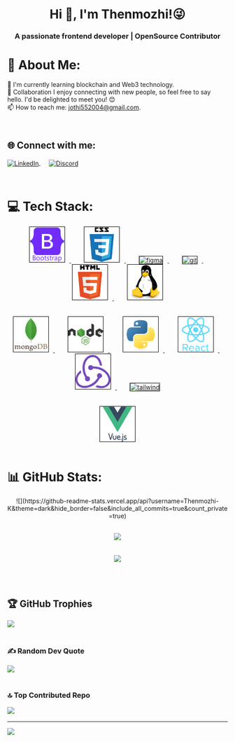 <h1 align="center">Hi 👋, I'm Thenmozhi!😜</h1>
<h3 align="center">A passionate frontend developer | OpenSource Contributor</h3>

# 💫 About Me:
🌱 I'm currently learning blockchain and Web3 technology.<br>👯 Collaboration I enjoy connecting with new people, so feel free to say hello. I'd be delighted to meet you! 😊<br>📫 How to reach me: jothi552004@gmail.com.

<br/> 

## 🌐 Connect with me:
<p align="left">
  <a href="https://linkedin.com/in/https://www.linkedin.com/in/thenmozhi-k-279b18255/" target="blank">
    <img align="center" src="https://raw.githubusercontent.com/rahuldkjain/github-profile-readme-generator/master/src/images/icons/Social/linked-in-alt.svg" alt="LinkedIn" height="30" width="40" />
  </a>
  &nbsp;&nbsp;&nbsp;&nbsp; <!-- Add space between the links -->
  <a href="https://discord.gg/thenmozhi_k" target="blank">
    <img align="center" src="https://raw.githubusercontent.com/rahuldkjain/github-profile-readme-generator/master/src/images/icons/Social/discord.svg" alt="Discord" height="30" width="40" />
  </a>
</p>

<!--
[![Discord](https://img.shields.io/badge/Discord-%237289DA.svg?logo=discord&logoColor=white)](https://discord.gg/thenmozhi_k) [![LinkedIn](https://img.shields.io/badge/LinkedIn-%230077B5.svg?logo=linkedin&logoColor=white)](https://linkedin.com/in/https://www.linkedin.com/in/thenmozhi-k-279b18255/) 
-->
<br/> 

# 💻 Tech Stack:
<div align="center">
  <a href="https://getbootstrap.com" target="_blank" rel="noreferrer">
    <img src="https://raw.githubusercontent.com/devicons/devicon/master/icons/bootstrap/bootstrap-plain-wordmark.svg" alt="bootstrap" width="80" height="80" style="border: 1px solid #000000; margin: 0 10px;">
  </a> &nbsp;&nbsp;&nbsp;&nbsp;
  <a href="https://www.w3schools.com/css/" target="_blank" rel="noreferrer">
    <img src="https://raw.githubusercontent.com/devicons/devicon/master/icons/css3/css3-original-wordmark.svg" alt="css3" width="80" height="80" style="border: 1px solid #000000; margin: 0 10px;">
  </a> &nbsp;&nbsp;&nbsp;&nbsp;
  <a href="https://www.figma.com/" target="_blank" rel="noreferrer">
    <img src="https://www.vectorlogo.zone/logos/figma/figma-icon.svg" alt="figma" width="80" height="80" style="border: 1px solid #000000; margin: 0 10px;">
  </a> &nbsp;&nbsp;&nbsp;&nbsp;
  <a href="https://git-scm.com/" target="_blank" rel="noreferrer">
    <img src="https://www.vectorlogo.zone/logos/git-scm/git-scm-icon.svg" alt="git" width="80" height="80" style="border: 1px solid #000000; margin: 0 10px;">
  </a> &nbsp;&nbsp;&nbsp;&nbsp;
  <a href="https://www.w3.org/html/" target="_blank" rel="noreferrer">
    <img src="https://raw.githubusercontent.com/devicons/devicon/master/icons/html5/html5-original-wordmark.svg" alt="html5" width="80" height="80" style="border: 1px solid #000000; margin: 0 10px;">
  </a> &nbsp;&nbsp;&nbsp;&nbsp;
  <a href="https://www.linux.org/" target="_blank" rel="noreferrer">
    <img src="https://raw.githubusercontent.com/devicons/devicon/master/icons/linux/linux-original.svg" alt="linux" width="80" height="80" style="border: 1px solid #000000; margin: 0 10px;">
  </a>
</div>
<br/><br/>
<div align="center">
  <a href="https://www.mongodb.com/" target="_blank" rel="noreferrer">
    <img src="https://raw.githubusercontent.com/devicons/devicon/master/icons/mongodb/mongodb-original-wordmark.svg" alt="mongodb" width="80" height="80" style="border: 1px solid #000000; margin: 0 10px;">
  </a> &nbsp;&nbsp;&nbsp;&nbsp;
  <a href="https://nodejs.org" target="_blank" rel="noreferrer">
    <img src="https://raw.githubusercontent.com/devicons/devicon/master/icons/nodejs/nodejs-original-wordmark.svg" alt="nodejs" width="80" height="80" style="border: 1px solid #000000; margin: 0 10px;">
  </a> &nbsp;&nbsp;&nbsp;&nbsp;
  <a href="https://www.python.org" target="_blank" rel="noreferrer">
    <img src="https://raw.githubusercontent.com/devicons/devicon/master/icons/python/python-original.svg" alt="python" width="80" height="80" style="border: 1px solid #000000; margin: 0 10px;">
  </a> &nbsp;&nbsp;&nbsp;&nbsp;
  <a href="https://reactjs.org/" target="_blank" rel="noreferrer">
    <img src="https://raw.githubusercontent.com/devicons/devicon/master/icons/react/react-original-wordmark.svg" alt="react" width="80" height="80" style="border: 1px solid #000000; margin: 0 10px;">
  </a> &nbsp;&nbsp;&nbsp;&nbsp;
  <a href="https://redux.js.org" target="_blank" rel="noreferrer">
    <img src="https://raw.githubusercontent.com/devicons/devicon/master/icons/redux/redux-original.svg" alt="redux" width="80" height="80" style="border: 1px solid #000000; margin: 0 10px;">
  </a> &nbsp;&nbsp;&nbsp;&nbsp;
  <a href="https://tailwindcss.com/" target="_blank" rel="noreferrer">
    <img src="https://www.vectorlogo.zone/logos/tailwindcss/tailwindcss-icon.svg" alt="tailwind" width="80" height="80" style="border: 1px solid #000000; margin: 0 10px;">
  </a>
</div>
<br/><br/>
<div align="center">
  <a href="https://vuejs.org/" target="_blank" rel="noreferrer">
    <img src="https://raw.githubusercontent.com/devicons/devicon/master/icons/vuejs/vuejs-original-wordmark.svg" alt="vuejs" width="80" height="80" style="border: 1px solid #000000; margin: 0 10px;">
  </a>
</div>










<!--
![HTML5](https://img.shields.io/badge/html5-%23E34F26.svg?style=for-the-badge&logo=html5&logoColor=white) ![JavaScript](https://img.shields.io/badge/javascript-%23323330.svg?style=for-the-badge&logo=javascript&logoColor=%23F7DF1E) ![Python](https://img.shields.io/badge/python-3670A0?style=for-the-badge&logo=python&logoColor=ffdd54) ![CSS3](https://img.shields.io/badge/css3-%231572B6.svg?style=for-the-badge&logo=css3&logoColor=white) ![React](https://img.shields.io/badge/react-%2320232a.svg?style=for-the-badge&logo=react&logoColor=%2361DAFB) ![Figma](https://img.shields.io/badge/figma-%23F24E1E.svg?style=for-the-badge&logo=figma&logoColor=white) ![TailwindCSS](https://img.shields.io/badge/tailwindcss-%2338B2AC.svg?style=for-the-badge&logo=tailwind-css&logoColor=white) ![Vite](https://img.shields.io/badge/vite-%23646CFF.svg?style=for-the-badge&logo=vite&logoColor=white) ![Bootstrap](https://img.shields.io/badge/bootstrap-%238511FA.svg?style=for-the-badge&logo=bootstrap&logoColor=white) ![HTML5](https://img.shields.io/badge/html5-%23E34F26.svg?style=for-the-badge&logo=html5&logoColor=white) ![CSS3](https://img.shields.io/badge/css3-%231572B6.svg?style=for-the-badge&logo=css3&logoColor=white) ![GitHub](https://img.shields.io/badge/github-%23121011.svg?style=for-the-badge&logo=github&logoColor=white) ![MySQL](https://img.shields.io/badge/mysql-4479A1.svg?style=for-the-badge&logo=mysql&logoColor=white) ![MongoDB](https://img.shields.io/badge/MongoDB-%234ea94b.svg?style=for-the-badge&logo=mongodb&logoColor=white)
-->
<br/> 

# 📊 GitHub Stats:<br/>

<center>
  ![](https://github-readme-stats.vercel.app/api?username=Thenmozhi-K&theme=dark&hide_border=false&include_all_commits=true&count_private=true)<br/><br/>

  ![](https://github-readme-streak-stats.herokuapp.com/?user=Thenmozhi-K&theme=dark&hide_border=false)<br/><br/>

  ![](https://github-readme-stats.vercel.app/api/top-langs/?username=Thenmozhi-K&theme=dark&hide_border=false&include_all_commits=true&count_private=true&layout=compact)

</center>
<br/><br/>

## 🏆 GitHub Trophies<br/>
![](https://github-profile-trophy.vercel.app/?username=Thenmozhi-K&theme=radical&no-frame=false&no-bg=false&margin-w=4)
<br/><br/>

### ✍️ Random Dev Quote<br/>
![](https://quotes-github-readme.vercel.app/api?type=horizontal&theme=radical)
<br/><br/>

### 🔝 Top Contributed Repo<br/>
![](https://github-contributor-stats.vercel.app/api?username=Thenmozhi-K&limit=5&theme=dark&combine_all_yearly_contributions=true)
<!--
### 😂 Random Dev Meme
<img src='https://memer-new.vercel.app/' style="height: 400px;"/>
-->
---
[![](https://visitcount.itsvg.in/api?id=Thenmozhi-K&icon=0&color=0)](https://visitcount.itsvg.in)

<!-- Proudly created with GPRM ( https://gprm.itsvg.in ) -->

<!--
**Thenmozhi-k/Thenmozhi-K** is a ✨ _special_ ✨ repository because its `README.md` (this file) appears on your GitHub profile.

Here are some ideas to get you started:

- 🔭 I’m currently working on ...
- 🌱 I’m currently learning ...
- 👯 I’m looking to collaborate on ...
- 🤔 I’m looking for help with ...
- 💬 Ask me about ...
- 📫 How to reach me: ...
- 😄 Pronouns: ...
- ⚡ Fun fact: ...
-->
